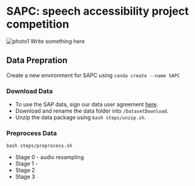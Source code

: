 # SAPC: speech accessibility project competition
![photo1](https://github.com/XIUWEN-ZHENG/SAPC/assets/96778918/c7d5ac78-6096-4f97-86fd-1d2ab4a060bb)
Write something here
## Data Prepration
Create a new environment for SAPC using ```conda create --name SAPC```
### Download Data
* To use the SAP data, sign our data user agreement [here](https://speechaccessibilityproject.beckman.illinois.edu/conduct-research-through-the-project).
* Download and rename the data folder into ```/DatasetDownload```.
* Unzip the data package using ```bash steps/unzip.sh```.
### Preprocess Data
```bash steps/preprocess.sh```
* Stage 0 - audio resampling
* Stage 1 - 
* Stage 2
* Stage 3
